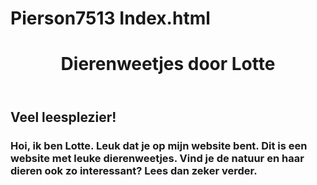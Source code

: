 # Pierson7513 Index.html
<style>
</style>
<header>
  <h1>Dierenweetjes door Lotte</h1>
</header>
<h2>Veel leesplezier!</h2>
<h3>Hoi, ik ben Lotte. Leuk dat je op mijn website bent. Dit is een website met leuke dierenweetjes. Vind je de natuur en haar dieren ook zo interessant? Lees dan zeker verder.</h3>
